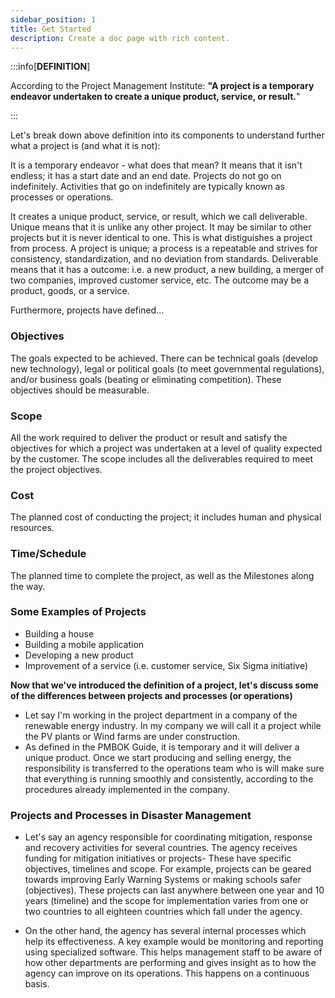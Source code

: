 ```yaml
---
sidebar_position: 1
title: Get Started
description: Create a doc page with rich content.
---
```


:::info[**DEFINITION**]

According to the Project Management Institute: **"A project is a temporary endeavor undertaken to create a unique product, service, or result.**"

:::

Let's break down above definition into its components to understand further what a project is (and what it is not):

It is a temporary endeavor - what does that mean? It means that it isn't endless; it has a start date and an end date. Projects do not go on indefinitely. Activities that go on indefinitely are typically known as processes or operations.

It creates a unique product, service, or result, which we call deliverable.
Unique means that it is unlike any other project. It may be similar to other projects but it is never identical to one. This is what distiguishes a project from process. A project is unique; a process is a repeatable and strives for consistency, standardization, and no deviation from standards.
Deliverable means that it has a outcome: i.e. a new product, a new building, a merger of two companies, improved customer service, etc. The outcome may be a product, goods, or a service.

Furthermore, projects have defined...

### Objectives

The goals expected to be achieved. There can be technical goals (develop new technology), legal or political goals (to meet governmental regulations), and/or business goals (beating or eliminating competition). These objectives should be measurable.

### Scope

All the work required to deliver the product or result and satisfy the objectives for which a project was undertaken at a level of quality expected by the customer. The scope includes all the deliverables required to meet the project objectives.

### Cost

The planned cost of conducting the project; it includes human and physical resources.

### Time/Schedule

The planned time to complete the project, as well as the Milestones along the way.

### Some Examples of Projects

- Building a house
- Building a mobile application
- Developing a new product
- Improvement of a service (i.e. customer service, Six Sigma initiative)

**Now that we've introduced the definition of a project, let's discuss some of the differences between projects and processes (or operations)**

- Let say I'm working in the project department in a company of the renewable energy industry. In my company we will call it a project while the PV plants or Wind farms are under construction.
- As defined in the PMBOK Guide, it is temporary and it will deliver a unique product. Once we start producing and selling energy, the responsibility is transferred to the operations team who is will make sure that everything is running smoothly and consistently, according to the procedures already implemented in the company.

### Projects and Processes in Disaster Management

- Let's say an agency responsible for coordinating mitigation, response and recovery activities for several countries. The agency receives funding for mitigation initiatives or projects- These have specific objectives, timelines and scope. For example, projects can be geared towards improving Early Warning Systems or making schools safer (objectives). These projects can last anywhere between one year and 10 years (timeline) and the scope for implementation varies from one or two countries to all eighteen countries which fall under the agency.

- On the other hand, the agency has several internal processes which help its effectiveness. A key example would be monitoring and reporting using specialized software. This helps management staff to be aware of how other departments are performing and gives insight as to how the agency can improve on its operations. This happens on a continuous basis.
